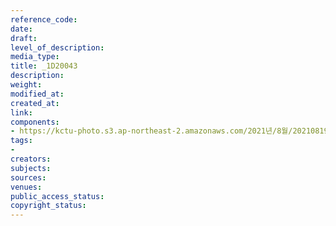 ```yaml
---
reference_code: 
date: 
draft: 
level_of_description: 
media_type: 
title: _1D20043
description: 
weight: 
modified_at: 
created_at: 
link: 
components:
- https://kctu-photo.s3.ap-northeast-2.amazonaws.com/2021년/8월/20210819_일본+혐한+극우+지원+국정원은+진상을+밝혀라+기자회견/_1D20043.jpg
tags:
- 
creators: 
subjects: 
sources: 
venues: 
public_access_status: 
copyright_status: 
---
```

